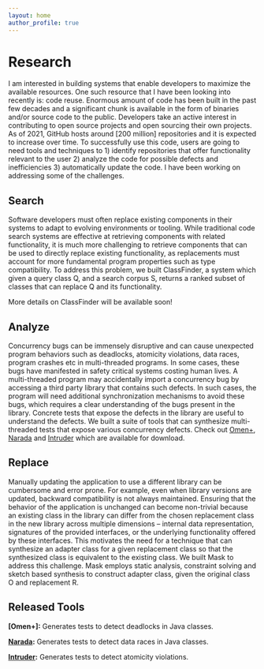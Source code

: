 ```yaml
---
layout: home 
author_profile: true
---
```

# Research

I am interested in building systems that enable developers
to maximize the available resources. One such resource that
I have been looking into recently is: code reuse. Enormous amount 
of code has been built in the past few decades and a significant 
chunk is available in the form of binaries and/or source code to the
public. Developers take an active interest in contributing
to open source projects and open sourcing their own projects.
As of 2021, GitHub hosts around [200 million] repositories and 
it is expected to increase over time. To successfully use this 
code, users are going to need tools and techniques to 1) identify
repositories that offer functionality relevant to the user 2) analyze 
the code for possible defects and inefficiencies 3) automatically update
the code.
I have been working on addressing some of the challenges.

<h2> Search </h2>
Software developers must often replace existing components in
their systems to adapt to evolving environments or tooling. While
 traditional code search systems are effective at retrieving components 
 with related functionality, it is much more challenging to
 retrieve components that can be used to directly replace existing
 functionality, as replacements must account for more fundamental 
 program properties such as type compatibility. To address this
 problem, we built ClassFinder, a system which given a query
 class Q, and a search corpus S, returns a ranked subset of classes
 that can replace Q and its functionality. 

 More details on ClassFinder will be available soon!
<h2> Analyze </h2>

 Concurrency bugs can be immensely disruptive and can cause unexpected 
 program behaviors such as deadlocks, atomicity violations, data races, 
 program crashes etc in multi-threaded programs. In some cases, these 
 bugs have manifested in safety critical systems costing human lives. 
 A multi-threaded program may accidentally import a concurrency bug by 
 accessing a third party library that contains such defects. In such cases, 
 the program will need additional synchronization mechanisms to avoid these 
 bugs, which requires a clear understanding of the bugs present in the library. 
 Concrete tests that expose the defects in the library are useful to understand the defects.
 We built a suite of tools that can synthesize multi-threaded tests that 
 expose various concurrency defects. Check out [Omen+], [Narada] and [Intruder]
 which are available for download.

<h2> Replace </h2>
 Manually updating the application to use a different library can be cumbersome and error prone. 
 For example, even when library versions are updated, backward compatibility 
 is not always maintained. Ensuring that the behavior of the application 
 is unchanged can become non-trivial because an existing class in the library can differ
 from the chosen replacement class in the new library across multiple dimensions – 
 internal data representation, signatures of the provided interfaces, or the 
 underlying functionality offered by these interfaces. This motivates the need for a 
 technique that can synthesize an adapter class for a given replacement class so 
 that the synthesized class is equivalent to the existing class. We built Mask
 to address this challenge. Mask employs static analysis, constraint solving and
 sketch based synthesis to construct adapter class, given the original class O and
 replacement R.

 <h2> Released Tools </h2>
  <b>[Omen+]:</b> Generates tests to detect deadlocks in Java classes.
  
  <b>[Narada]:</b> Generates tests to detect data races in Java classes.
  
  <b>[Intruder]:</b> Generates tests to detect atomicity violations.
 
 [Omen+]: https://sites.google.com/view/omen-plus/home
 [Narada]: https://sites.google.com/view/samak-narada/home
 [Intruder]: https://sites.google.com/view/samak-intruder/home
